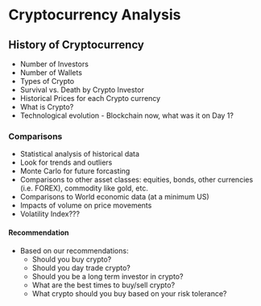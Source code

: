 # Cryptocurrency Analysis

## History of Cryptocurrency
- Number of Investors
- Number of Wallets
- Types of Crypto
- Survival vs. Death by Crypto Investor
- Historical Prices for each Crypto currency
- What is Crypto?
- Technological evolution - Blockchain now, what was it on Day 1?

### Comparisons
- Statistical analysis of historical data
- Look for trends and outliers
- Monte Carlo for future forcasting
- Comparisons to other asset classes: equities, bonds, other currencies (i.e. FOREX), commodity like gold, etc.
- Comparisons to World economic data (at a minimum US)
- Impacts of volume on price movements
- Volatility Index???

#### Recommendation
- Based on our recommendations:
    - Should you buy crypto?
    - Should you day trade crypto?
    - Should you be a long term investor in crypto?
    - What are the best times to buy/sell crypto?
    - What crypto should you buy based on your risk tolerance?